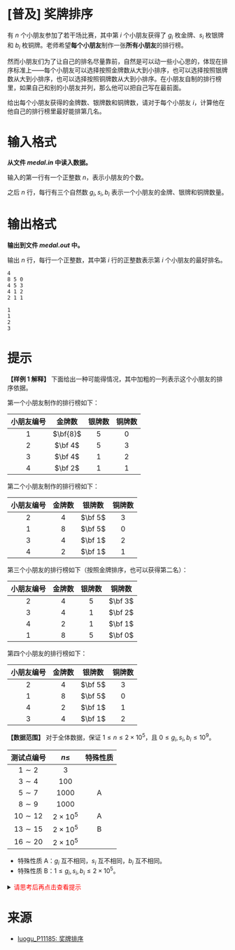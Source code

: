 # [普及] 奖牌排序

有 $n$ 个小朋友参加了若干场比赛，其中第 $i$ 个小朋友获得了 $g_i$ 枚金牌、$s_i$ 枚银牌和 $b_i$ 枚铜牌。老师希望**每个小朋友**制作一张**所有小朋友**的排行榜。

然而小朋友们为了让自己的排名尽量靠前，自然是可以动一些小心思的，体现在排序标准上——每个小朋友可以选择按照金牌数从大到小排序，也可以选择按照银牌数从大到小排序，也可以选择按照铜牌数从大到小排序。在小朋友自制的排行榜里，如果自己和别的小朋友并列，那么他可以把自己写在最前面。

给出每个小朋友获得的金牌数、银牌数和铜牌数，请对于每个小朋友 $i$，计算他在他自己的排行榜里最好能排第几名。

# 输入格式

**从文件 $medal.in$ 中读入数据。**

输入的第一行有一个正整数 $n$，表示小朋友的个数。

之后 $n$ 行，每行有三个自然数 $g_i,s_i,b_i$ 表示一个小朋友的金牌、银牌和铜牌数量。

# 输出格式

**输出到文件 $medal.out$ 中。**

输出 $n$ 行，每行一个正整数，其中第 $i$ 行的正整数表示第 $i$ 个小朋友的最好排名。

```input1
4
8 5 0
4 5 3
4 1 2
2 1 1
```

```output1
1
1
2
3
```

# 提示

**【样例 1 解释】**
下面给出一种可能得情况，其中加粗的一列表示这个小朋友的排序依据。

第一个小朋友制作的排行榜如下：

|小朋友编号|金牌数|银牌数|铜牌数|
|:-:|:-:|:-:|:-:|
|$1$|$\bf{8}$|$5$|$0$|
|$2$|$\bf 4$|$5$|$3$|
|$3$|$\bf 4$|$1$|$2$|
|$4$|$\bf 2$|$1$|$1$|

第二个小朋友制作的排行榜如下：

|小朋友编号|金牌数|银牌数|铜牌数|
|:-:|:-:|:-:|:-:|
|$2$|$4$|$\bf 5$|$3$|
|$1$|$8$|$\bf 5$|$0$|
|$3$|$4$|$\bf 1$|$2$|
|$4$|$2$|$\bf 1$|$1$|

第三个小朋友的排行榜如下（按照金牌排序，也可以获得第二名）：

|小朋友编号|金牌数|银牌数|铜牌数|
|:-:|:-:|:-:|:-:|
|$2$|$4$|$5$|$\bf 3$|
|$3$|$4$|$1$|$\bf 2$|
|$4$|$2$|$1$|$\bf 1$|
|$1$|$8$|$5$|$\bf 0$|

第四个小朋友的排行榜如下：

|小朋友编号|金牌数|银牌数|铜牌数|
|:-:|:-:|:-:|:-:|
|$2$|$4$|$\bf 5$|$3$|
|$1$|$8$|$\bf 5$|$0$|
|$4$|$2$|$\bf 1$|$1$|
|$3$|$4$|$\bf 1$|$2$|

**【数据范围】**
对于全体数据，保证 $1\le n\le 2\times 10^5$，且 $0\le g_i,s_i,b_i\le 10^9$。

|测试点编号|$n\le$|特殊性质|
|:-:|:-:|:-:|
|$1\sim 2$|$3$||
|$3\sim 4$|$100$||
|$5\sim 7$|$1000$|A|
|$8\sim 9$|$1000$||
|$10\sim 12$|$2\times 10^5$|A|
|$13\sim 15$|$2\times 10^5$|B|
|$16\sim 20$|$2\times 10^5$||

- 特殊性质 A：$g_i$ 互不相同，$s_i$ 互不相同，$b_i$ 互不相同。
- 特殊性质 B：$1\le g_i,s_i,b_i\le 2\times 10^5$。

<details>
<summary><font color="#FF0000">请思考后再点击查看提示</font></summary>

</details>

# 来源
* [luogu_P11185:  奖牌排序](https://www.luogu.com.cn/problem/P11185)